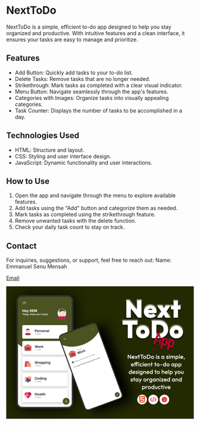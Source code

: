 # NextToDo
NextToDo is a simple, efficient to-do app designed to help you stay organized and productive. With intuitive features and a clean interface, it ensures your tasks are easy to manage and prioritize.

## Features
* Add Button: Quickly add tasks to your to-do list.
* Delete Tasks: Remove tasks that are no longer needed.
* Strikethrough: Mark tasks as completed with a clear visual indicator.
* Menu Button: Navigate seamlessly through the app's features.
* Categories with Images: Organize tasks into visually appealing categories.
* Task Counter: Displays the number of tasks to be accomplished in a day.

## Technologies Used
* HTML: Structure and layout.
* CSS: Styling and user interface design.
* JavaScript: Dynamic functionality and user interactions.

## How to Use
1. Open the app and navigate through the menu to explore available features.
2. Add tasks using the "Add" button and categorize them as needed.
3. Mark tasks as completed using the strikethrough feature.
4. Remove unwanted tasks with the delete function.
5. Check your daily task count to stay on track.

## Contact
For inquiries, suggestions, or support, feel free to reach out:
    Name: Emmanuel Senu Mensah

[Email](senu.e30@gmail.com)

![Demo img](preview.png)
